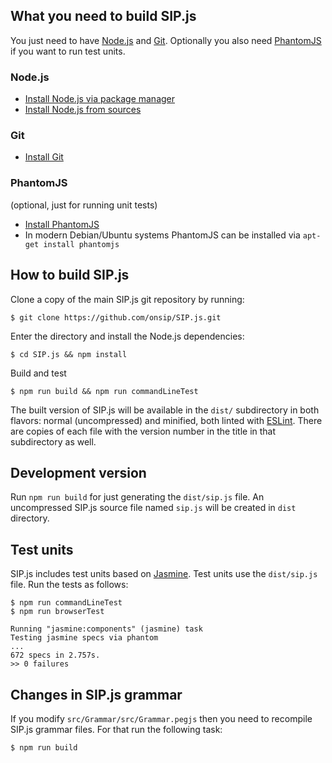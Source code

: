 ## What you need to build SIP.js

You just need to have [Node.js](http://nodejs.org/) and [Git](http://git-scm.com/). Optionally you also need [PhantomJS](http://phantomjs.org/) if you want to run test units.


### Node.js

* [Install Node.js via package manager](https://github.com/nodejs/node/wiki)
* [Install Node.js from sources](http://nodejs.org)

### Git

* [Install Git](http://git-scm.com/book/en/Getting-Started-Installing-Git)


### PhantomJS

(optional, just for running unit tests)

* [Install PhantomJS](http://phantomjs.org/download.html)
* In modern Debian/Ubuntu systems PhantomJS can be installed via `apt-get install phantomjs`


## How to build SIP.js

Clone a copy of the main SIP.js git repository by running:
```
$ git clone https://github.com/onsip/SIP.js.git
```

Enter the directory and install the Node.js dependencies:
```
$ cd SIP.js && npm install
```

Build and test
```
$ npm run build && npm run commandLineTest
```

The built version of SIP.js will be available in the `dist/` subdirectory in both flavors: normal (uncompressed)  and minified, both linted with [ESLint](https://eslint.org/). There are copies of each file with the version number in the title in that subdirectory as well.

## Development version

Run `npm run build` for just generating the `dist/sip.js` file. An uncompressed SIP.js source file named `sip.js` will be created in `dist` directory.


## Test units

SIP.js includes test units based on [Jasmine](https://jasmine.github.io/). Test units use the `dist/sip.js` file. Run the tests as follows:
```
$ npm run commandLineTest
$ npm run browserTest

Running "jasmine:components" (jasmine) task
Testing jasmine specs via phantom
...
672 specs in 2.757s.
>> 0 failures
```

## Changes in SIP.js grammar

If you modify `src/Grammar/src/Grammar.pegjs` then you need to recompile SIP.js grammar files. For that run the following task:
```
$ npm run build
```
